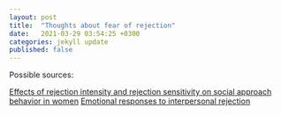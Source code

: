 ```yaml
---
layout: post
title:  "Thoughts about fear of rejection"
date:   2021-03-29 03:54:25 +0300
categories: jekyll update
published: false
---
```

Possible sources:


[Effects of rejection intensity and rejection sensitivity on social approach behavior in women](https://www.ncbi.nlm.nih.gov/pmc/articles/PMC6968853/)
[Emotional responses to interpersonal rejection](https://www.ncbi.nlm.nih.gov/pmc/articles/PMC4734881/)
